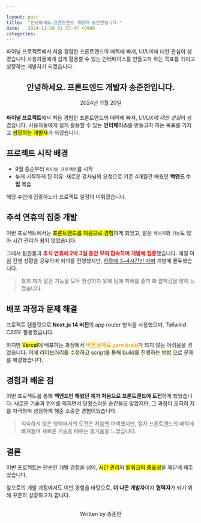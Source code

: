 ```yaml
---

layout: post
title:  "안녕하세요.프론트엔드 개발자 송준한입니다."
date:   2024-11-20 01:57:47 +0900
categories: 
---
```


<p>파이널 프로젝트에서 처음 경험한 프론트엔드의 매력에 빠져, UI/UX에 대한 관심이 생겼습니다.사용자들에게 쉽게 활용할 수 있는 인터페이스를 만들고자 하는 목표를 가지고 성장하는 개발자가 되겠습니다.</p>

<article>
  <header style="text-align: center; margin-bottom: 20px;">
    <h1>안녕하세요. 프론트엔드 개발자 송준한입니다.</h1>
    <time datetime="2024-11-20T01:57:47+09:00">2024년 11월 20일</time>
  </header>

  <section>
    <p>
      <strong>파이널 프로젝트</strong>에서 처음 경험한 프론트엔드의 매력에 빠져, 
      <em>UI/UX에 대한 관심</em>이 생겼습니다. 
      사용자들에게 쉽게 활용할 수 있는 <strong>인터페이스</strong>를 만들고자 하는 목표를 가지고 
      <mark>성장하는 개발자</mark>가 되겠습니다.
    </p>
  </section>

  <section>
    <h2>프로젝트 시작 배경</h2>
    <ul>
      <li>9월 중순부터 <code>파이널 프로젝트</code>를 시작</li>
      <li>
        늦게 시작하게 된 이유: 새로운 강사님의 요청으로 기존 4개월간 배웠던 
        <strong>백엔드 수업</strong> 복습
      </li>
    </ul>
    <p>
      해당 수업에 집중하느라 프로젝트 일정이 미뤄졌습니다.
    </p>
  </section>

  <section>
    <h2>추석 연휴의 집중 개발</h2>
    <p>
      이번 프로젝트에서는 <mark>프론트엔드를 처음으로 경험</mark>하게 되었고, 맡은 
      <code>페이지</code>와 <code>기능</code>도 많아 시간 관리가 쉽지 않았습니다. 
    </p>
    <p>
      그래서 팀원들과 
      <strong style="color: red;">추석 연휴에 2박 3일 동안 모여 합숙하며 개발에 집중</strong>했습니다. 
      매일 아침 진행 상황을 공유하며 회의를 진행했지만, 
      <u>하루에 3~4시간만 자며</u> 개발에 몰두했습니다.
    </p>
    <blockquote>
      특히 제가 맡은 기능을 모두 완성하지 못해 팀에 피해를 줄까 봐 압박감을 많이 느꼈습니다.
    </blockquote>
  </section>

  <section>
    <h2>배포 과정과 문제 해결</h2>
    <p>
      프로젝트 템플릿으로 <strong>Next.js 14 버전</strong>의 app router 방식을 사용했으며, 
      <em>Tailwind CSS</em>도 활용했습니다.
    </p>
    <p>
      하지만 <mark>Vercel</mark>에 배포하는 과정에서 
      <strong style="color: orange;">버전 문제로 yarn build</strong>가 되지 않는 
      어려움을 겪었습니다. 이에 
      <span style="background-color: lightyellow;">
        라이브러리를 수정하고 script를 통해 build를 진행하는 방법
      </span>
      으로 문제를 해결했습니다.
    </p>
  </section>

  <section>
    <h2>경험과 배운 점</h2>
    <p>
      이번 프로젝트를 통해 
      <strong>백엔드만 해왔던 제가 처음으로 프론트엔드에 도전</strong>하게 되었습니다. 
      새로운 기술과 언어를 익히면서 당황스러운 순간들도 많았지만, 그 과정이 오히려 
      저를 자극하며 성장하게 해준 소중한 경험이었습니다.
    </p>
    <blockquote>
      익숙하지 않은 영역에서의 도전은 처음엔 어색했지만, 점차 프론트엔드의 매력에 빠져들며 
      새로운 기술을 배우는 즐거움을 느꼈습니다.
    </blockquote>
  </section>

  <section>
    <h2>결론</h2>
    <p>
      이번 프로젝트는 단순한 개발 경험을 넘어, 
      <mark>시간 관리</mark>와 <mark>팀워크의 중요성</mark>을 깨닫게 해주었습니다. 
    </p>
    <p>
      앞으로의 개발 과정에서도 이번 경험을 바탕으로, 
      <strong>더 나은 개발자</strong>이자 <strong>협력자</strong>가 되기 위해 
      꾸준히 성장하고자 합니다.
    </p>
  </section>

  <footer style="text-align: center; margin-top: 30px;">
    <p>Written by 송준한</p>
  </footer>
</article>

[jekyll-docs]: https://jekyllrb.com/docs/home

[jekyll-gh]:   https://github.com/jekyll/jekyll

[jekyll-talk]: https://talk.jekyllrb.com/
